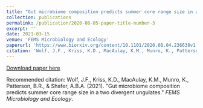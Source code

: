 ```yaml
---
title: "Gut microbiome composition predicts summer core range size in a generalist and specialist ungulate"
collection: publications
permalink: /publication/2020-08-05-paper-title-number-3
excerpt: ''
date: 2021-03-15
venue: 'FEMS Microbiology and Ecology'
paperurl: 'https://www.biorxiv.org/content/10.1101/2020.08.04.236638v1'
citation: 'Wolf, J.F., Kriss, K.D., MacAulay, K.M., Munro, K., Patterson, B.R., & Shafer, A.B.A. (2021). &quot;Gut microbiome composition predicts summer core range size in two divergent ungulates&quot; <i>FEMS Microbiology and Ecology</i>.'
---
```


[Download paper here](http://GeneticsJesse.github.io/files/paper3.pdf)

Recommended citation: Wolf, J.F., Kriss, K.D., MacAulay, K.M., Munro, K., Patterson, B.R., & Shafer, A.B.A. (2021). "Gut microbiome composition predicts summer core range size in a two divergent ungulates." <i>FEMS Microbiology and Ecology</i>. 
